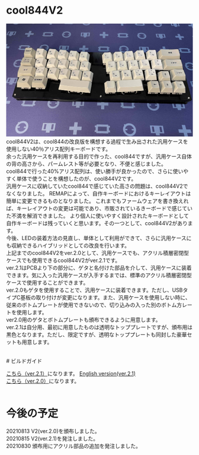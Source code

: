 # cool844V2

![](img/img00011.jpg)<br>
cool844V2は、cool844の改良版を構想する過程で生み出された汎用ケースを使用しない40％アリス配列キーボードです。<br>
余った汎用ケースを再利用する目的で作った、cool844ですが、汎用ケース自体の背の高さから、パームレスト等が必要となり、不便と感じました。<br>
cool844で行った40%アリス配列は、使い勝手が良かったので、さらに使いやすく単体で使うことを構想したのが、cool844V2です。<br>
汎用ケースに収納していたcool844で感じていた高さの問題は、cool844V2でなくなりました。
REMAPによって、自作キーボードにおけるキーレイアウトは簡単に変更できるものとなりました。
これまでもファームウェアを書き換えれば、キーレイアウトの変更は可能であり、市販されているきーボードで感じていた不満を解消できました。
より個人に使いやすく設計されたキーボードとして自作キーボードは残っていくと思います。その一つとして、cool844V2があります。
<br>
今後、LEDの装着方法の見直し、単体として利用ができて、さらに汎用ケースにも収納できるハイブリッドとしての改良を行います。<br>
上記までのcool844V2をver.2.0として、汎用ケースでも、アクリル積層密閉型ケースでも使用できるcool844V2がver.2.1です。<br>
ver.2.1はPCBより下の部分に、ゲタと名付けた部品を介して、汎用ケースに装着できます。気に入った汎用ケースが入手するまでは、標準のアクリル積層密閉型ケースで使用することができます。<br>
ver.2.0もゲタを使用することで、汎用ケースに装着できます。ただし、USBタイプC基板の取り付けが変更になります。また、汎用ケースを使用しない時に、従来のボトムプレートが使用できないので、切り込みの入った別のボトム方レートを使用します。<br>
ver2.0用のゲタとボトムプレートも頒布できるように用意します。<br>
ver.2.1は自分用、最初に用意したものは透明なトッププレートですが、頒布用は黒色となります。ただし、限定ですが、透明なトッププレートも同封した豪華セットも用意します。

<br>
# ビルドガイド

[こちら（ver.2.1）](https://github.com/telzo2000/cool844V2/blob/main/buildguide_for_cool844V21.md)になります。
[English version(ver.2.1)](https://github.com/telzo2000/cool844V2/blob/main/buildguide_for_cool844V21_english.md)
<br>
[こちら（ver.2.0）](https://github.com/telzo2000/cool844V2/blob/main/buildguide_for_cool844V2.md)になります。<br>
<br>

# 今後の予定
20210813 V2(ver.2.0)を頒布しました。<br>
20210815 V2(ver.2.1)を発注しました。<br>
20210830 頒布用にアクリル部品の追加を発注しました。<br>

